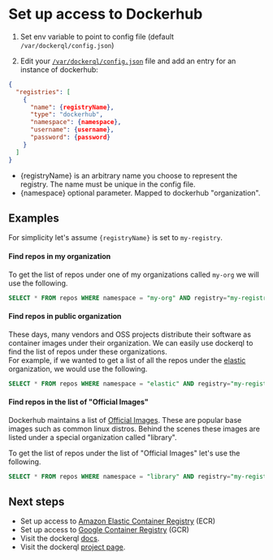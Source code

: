 # Set up access to Dockerhub

1. Set env variable to point to config file (default `/var/dockerql/config.json`)

2. Edit your [`/var/dockerql/config.json`](./set-up-access-to-registries) file and add an entry for an instance of dockerhub: 

~~~json
{
  "registries": [
    {
      "name": {registryName},
      "type": "dockerhub",
      "namespace": {namespace},
      "username": {username},
      "password": {password}
    }
  ]
}
~~~

* {registryName} is an arbitrary name you choose to represent the registry. The name must be unique in the config file. 
* {namespace} optional parameter. Mapped to dockerhub "organization". 

## Examples

For simplicity let's assume `{registryName}` is set to `my-registry`.

#### Find repos in my organization

To get the list of repos under one of my organizations called `my-org` we will use the following.

~~~sql
SELECT * FROM repos WHERE namespace = "my-org" AND registry="my-registry"
~~~

#### Find repos in public organization

These days, many vendors and OSS projects distribute their software as container images under their organization. We can easily use dockerql to find the list of repos under these organizations.  
For example, if we wanted to get a list of all the repos under the [elastic](https://hub.docker.com/u/elastic) organization, we would use the following. 

~~~sql
SELECT * FROM repos WHERE namespace = "elastic" AND registry="my-registry"
~~~

#### Find repos in the list of "Official Images"

Dockerhub maintains a list of [Official Images](https://docs.docker.com/docker-hub/official_images/). These are popular base images such as common linux distros. 
Behind the scenes these images are listed under a special organization called "library". 

To get the list of repos under the list of "Official Images" let's use the following. 

~~~sql
SELECT * FROM repos WHERE namespace = "library" AND registry="my-registry"
~~~

## Next steps

* Set up access to [Amazon Elastic Container Registry](./set-up-ecr) (ECR)
* Set up access to [Google Container Registry](./set-up-gcr) (GCR)
* Visit the dockerql [docs](./).
* Visit the dockerql [project page](https://github.com/simplyCoders/dockerql).
